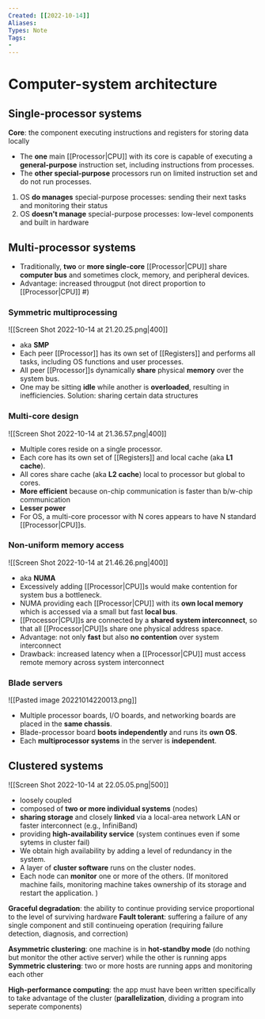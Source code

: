 ```yaml
---
Created: [[2022-10-14]]
Aliases: 
Types: Note
Tags: 
- 
---
```

# Computer-system architecture
## Single-processor systems
**Core**: the component executing instructions and registers for storing data locally
- The **one** main [[Processor|CPU]] with its core is capable of executing a **general-purpose** instruction set, including instructions from processes. 
- The **other special-purpose** processors run on limited instruction set and do not run processes. 
1. OS **do manages** special-purpose processes: sending their next tasks and monitoring their status
2. OS **doesn't manage** special-purpose processes: low-level components and built in hardware

## Multi-processor systems
- Traditionally, **two** or **more single-core** [[Processor|CPU]] share **computer bus** and sometimes clock, memory, and peripheral devices. 
- Advantage: increased througput (not direct proportion to [[Processor|CPU]] #)
### Symmetric multiprocessing
![[Screen Shot 2022-10-14 at 21.20.25.png|400]]
- aka **SMP**
- Each peer [[Processor]] has its own set of [[Registers]] and performs all tasks, including OS functions and user processes. 
- All peer [[Processor]]s dynamically **share** physical **memory** over the system bus. 
- One may be sitting **idle** while another is **overloaded**, resulting in inefficiencies.
  Solution: sharing certain data structures
### Multi-core design
![[Screen Shot 2022-10-14 at 21.36.57.png|400]]
- Multiple cores reside on a single processor. 
- Each core has its own set of [[Registers]] and local cache (aka **L1 cache**). 
- All cores share cache (aka **L2 cache**) local to processor but global to cores. 
- **More efficient** because on-chip communication is faster than b/w-chip communication
- **Lesser power**
- For OS, a multi-core processor with N cores appears to have N standard [[Processor|CPU]]s. 
### Non-uniform memory access
![[Screen Shot 2022-10-14 at 21.46.26.png|400]]
- aka **NUMA**
- Excessively adding [[Processor|CPU]]s would make contention for system bus a bottleneck. 
- NUMA providing each [[Processor|CPU]] with its **own local memory** which is accessed via a small but fast **local bus**. 
- [[Processor|CPU]]s are connected by a **shared system interconnect**, so that all [[Processor|CPU]]s share one physical address space. 
- Advantage: not only **fast** but also **no contention** over system interconnect
- Drawback: increased latency when a [[Processor|CPU]] must access remote memory across system interconnect
### Blade servers
![[Pasted image 20221014220013.png]]
- Multiple processor boards, I/O boards, and networking boards are placed in the **same chassis**. 
- Blade-processor board **boots independently** and runs its **own OS**. 
- Each **multiprocessor systems** in the server is **independent**. 

## Clustered systems
![[Screen Shot 2022-10-14 at 22.05.05.png|500]]
- loosely coupled
- composed of **two or more individual systems** (nodes)
- **sharing storage** and closely **linked** via a local-area network LAN or faster interconnect (e.g., InfiniBand)
- providing **high-availability service** (system continues even if some sytems in cluster fail)
- We obtain high availability by adding a level of redundancy in the system. 
- A layer of **cluster software** runs on the cluster nodes. 
- Each node can **monitor** one or more of the others. (If monitored machine fails, monitoring machine takes ownership of its storage and restart the application. )

**Graceful degradation**: the ability to continue providing service proportional to the level of surviving hardware
**Fault tolerant**: suffering a failure of any single component and still continueing operation (requiring failure detection, diagnosis, and correction)

**Asymmetric clustering**: one machine is in **hot-standby mode** (do nothing but monitor the other active server) while the other is running apps
**Symmetric clustering**: two or more hosts are running apps and monitoring each other

**High-performance computing**: the app must have been written specifically to take advantage of the cluster (**parallelization**, dividing a program into seperate components)